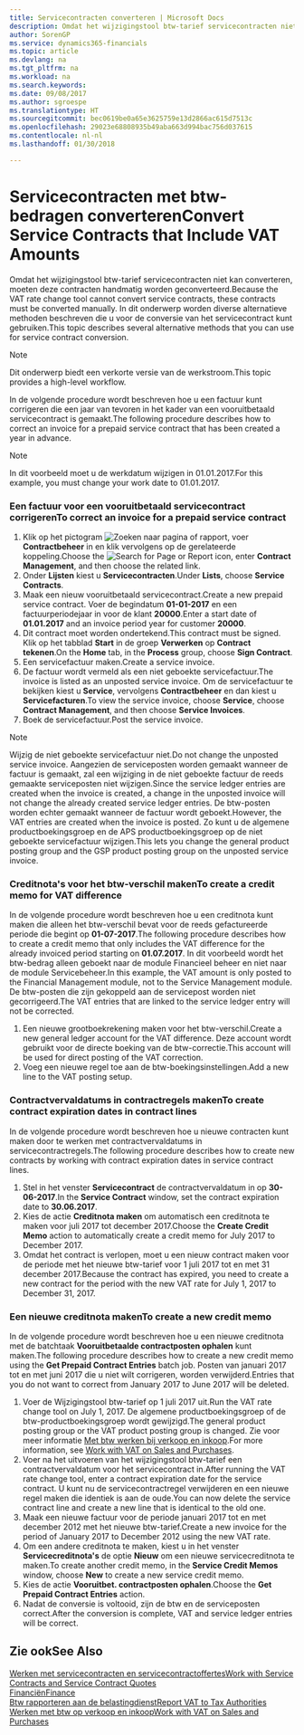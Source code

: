 ```yaml
---
title: Servicecontracten converteren | Microsoft Docs
description: Omdat het wijzigingstool btw-tarief servicecontracten niet kan converteren, moeten deze contracten handmatig worden geconverteerd. In dit onderwerp worden diverse alternatieve methoden beschreven die u voor de conversie van het servicecontract kunt gebruiken.
author: SorenGP
ms.service: dynamics365-financials
ms.topic: article
ms.devlang: na
ms.tgt_pltfrm: na
ms.workload: na
ms.search.keywords: 
ms.date: 09/08/2017
ms.author: sgroespe
ms.translationtype: HT
ms.sourcegitcommit: bec0619be0a65e3625759e13d2866ac615d7513c
ms.openlocfilehash: 29023e68808935b49aba663d994bac756d037615
ms.contentlocale: nl-nl
ms.lasthandoff: 01/30/2018

---
```

# <a name="convert-service-contracts-that-include-vat-amounts"></a><span data-ttu-id="ef362-104">Servicecontracten met btw-bedragen converteren</span><span class="sxs-lookup"><span data-stu-id="ef362-104">Convert Service Contracts that Include VAT Amounts</span></span>
<span data-ttu-id="ef362-105">Omdat het wijzigingstool btw-tarief servicecontracten niet kan converteren, moeten deze contracten handmatig worden geconverteerd.</span><span class="sxs-lookup"><span data-stu-id="ef362-105">Because the VAT rate change tool cannot convert service contracts, these contracts must be converted manually.</span></span> <span data-ttu-id="ef362-106">In dit onderwerp worden diverse alternatieve methoden beschreven die u voor de conversie van het servicecontract kunt gebruiken.</span><span class="sxs-lookup"><span data-stu-id="ef362-106">This topic describes several alternative methods that you can use for service contract conversion.</span></span>  

> [!NOTE]  
>  <span data-ttu-id="ef362-107">Dit onderwerp biedt een verkorte versie van de werkstroom.</span><span class="sxs-lookup"><span data-stu-id="ef362-107">This topic provides a high-level workflow.</span></span>  

 <span data-ttu-id="ef362-108">In de volgende procedure wordt beschreven hoe u een factuur kunt corrigeren die een jaar van tevoren in het kader van een vooruitbetaald servicecontract is gemaakt.</span><span class="sxs-lookup"><span data-stu-id="ef362-108">The following procedure describes how to correct an invoice for a prepaid service contract that has been created a year in advance.</span></span>  

> [!NOTE]  
>  <span data-ttu-id="ef362-109">In dit voorbeeld moet u de werkdatum wijzigen in 01.01.2017.</span><span class="sxs-lookup"><span data-stu-id="ef362-109">For this example, you must change your work date to 01.01.2017.</span></span>  

### <a name="to-correct-an-invoice-for-a-prepaid-service-contract"></a><span data-ttu-id="ef362-110">Een factuur voor een vooruitbetaald servicecontract corrigeren</span><span class="sxs-lookup"><span data-stu-id="ef362-110">To correct an invoice for a prepaid service contract</span></span>  
1. <span data-ttu-id="ef362-111">Klik op het pictogram ![Zoeken naar pagina of rapport](media/ui-search/search_small.png "pictogram Zoeken naar pagina of rapport"), voer **Contractbeheer** in en klik vervolgens op de gerelateerde koppeling.</span><span class="sxs-lookup"><span data-stu-id="ef362-111">Choose the ![Search for Page or Report](media/ui-search/search_small.png "Search for Page or Report icon") icon, enter **Contract Management**, and then choose the related link.</span></span>  
2. <span data-ttu-id="ef362-112">Onder **Lijsten** kiest u **Servicecontracten**.</span><span class="sxs-lookup"><span data-stu-id="ef362-112">Under **Lists**, choose **Service Contracts**.</span></span>  
3. <span data-ttu-id="ef362-113">Maak een nieuw vooruitbetaald servicecontract.</span><span class="sxs-lookup"><span data-stu-id="ef362-113">Create a new prepaid service contract.</span></span> <span data-ttu-id="ef362-114">Voer de begindatum **01-01-2017** en een factuurperiodejaar in voor de klant **20000**.</span><span class="sxs-lookup"><span data-stu-id="ef362-114">Enter a start date of **01.01.2017** and an invoice period year for customer **20000**.</span></span>  
4. <span data-ttu-id="ef362-115">Dit contract moet worden ondertekend.</span><span class="sxs-lookup"><span data-stu-id="ef362-115">This contract must be signed.</span></span> <span data-ttu-id="ef362-116">Klik op het tabblad **Start** in de groep **Verwerken** op **Contract tekenen**.</span><span class="sxs-lookup"><span data-stu-id="ef362-116">On the **Home** tab, in the **Process** group, choose **Sign Contract**.</span></span>  
5. <span data-ttu-id="ef362-117">Een servicefactuur maken.</span><span class="sxs-lookup"><span data-stu-id="ef362-117">Create a service invoice.</span></span>
6. <span data-ttu-id="ef362-118">De factuur wordt vermeld als een niet geboekte servicefactuur.</span><span class="sxs-lookup"><span data-stu-id="ef362-118">The invoice is listed as an unposted service invoice.</span></span> <span data-ttu-id="ef362-119">Om de servicefactuur te bekijken kiest u **Service**, vervolgens **Contractbeheer** en dan kiest u **Servicefacturen**.</span><span class="sxs-lookup"><span data-stu-id="ef362-119">To view the service invoice, choose **Service**, choose **Contract Management**, and then choose **Service Invoices**.</span></span>  
7. <span data-ttu-id="ef362-120">Boek de servicefactuur.</span><span class="sxs-lookup"><span data-stu-id="ef362-120">Post the service invoice.</span></span>  

> [!NOTE]  
>  <span data-ttu-id="ef362-121">Wijzig de niet geboekte servicefactuur niet.</span><span class="sxs-lookup"><span data-stu-id="ef362-121">Do not change the unposted service invoice.</span></span> <span data-ttu-id="ef362-122">Aangezien de serviceposten worden gemaakt wanneer de factuur is gemaakt, zal een wijziging in de niet geboekte factuur de reeds gemaakte serviceposten niet wijzigen.</span><span class="sxs-lookup"><span data-stu-id="ef362-122">Since the service ledger entries are created when the invoice is created, a change in the unposted invoice will not change the already created service ledger entries.</span></span> <span data-ttu-id="ef362-123">De btw-posten worden echter gemaakt wanneer de factuur wordt geboekt.</span><span class="sxs-lookup"><span data-stu-id="ef362-123">However, the VAT entries are created when the invoice is posted.</span></span> <span data-ttu-id="ef362-124">Zo kunt u de algemene productboekingsgroep en de APS productboekingsgroep op de niet geboekte servicefactuur wijzigen.</span><span class="sxs-lookup"><span data-stu-id="ef362-124">This lets you change the general product posting group and the GSP product posting group on the unposted service invoice.</span></span>  

### <a name="to-create-a-credit-memo-for-vat-difference"></a><span data-ttu-id="ef362-125">Creditnota's voor het btw-verschil maken</span><span class="sxs-lookup"><span data-stu-id="ef362-125">To create a credit memo for VAT difference</span></span>  
<span data-ttu-id="ef362-126">In de volgende procedure wordt beschreven hoe u een creditnota kunt maken die alleen het btw-verschil bevat voor de reeds gefactureerde periode die begint op **01-07-2017**.</span><span class="sxs-lookup"><span data-stu-id="ef362-126">The following procedure describes how to create a credit memo that only includes the VAT difference for the already invoiced period starting on **01.07.2017**.</span></span> <span data-ttu-id="ef362-127">In dit voorbeeld wordt het btw-bedrag alleen geboekt naar de module Financieel beheer en niet naar de module Servicebeheer.</span><span class="sxs-lookup"><span data-stu-id="ef362-127">In this example, the VAT amount is only posted to the Financial Management module, not to the Service Management module.</span></span> <span data-ttu-id="ef362-128">De btw-posten die zijn gekoppeld aan de servicepost worden niet gecorrigeerd.</span><span class="sxs-lookup"><span data-stu-id="ef362-128">The VAT entries that are linked to the service ledger entry will not be corrected.</span></span>  

1. <span data-ttu-id="ef362-129">Een nieuwe grootboekrekening maken voor het btw-verschil.</span><span class="sxs-lookup"><span data-stu-id="ef362-129">Create a new general ledger account for the VAT difference.</span></span> <span data-ttu-id="ef362-130">Deze account wordt gebruikt voor de directe boeking van de btw-correctie.</span><span class="sxs-lookup"><span data-stu-id="ef362-130">This account will be used for direct posting of the VAT correction.</span></span>  
2. <span data-ttu-id="ef362-131">Voeg een nieuwe regel toe aan de btw-boekingsinstellingen.</span><span class="sxs-lookup"><span data-stu-id="ef362-131">Add a new line to the VAT posting setup.</span></span>  

### <a name="to-create-contract-expiration-dates-in-contract-lines"></a><span data-ttu-id="ef362-132">Contractvervaldatums in contractregels maken</span><span class="sxs-lookup"><span data-stu-id="ef362-132">To create contract expiration dates in contract lines</span></span>  
<span data-ttu-id="ef362-133">In de volgende procedure wordt beschreven hoe u nieuwe contracten kunt maken door te werken met contractvervaldatums in servicecontractregels.</span><span class="sxs-lookup"><span data-stu-id="ef362-133">The following procedure describes how to create new contracts by working with contract expiration dates in service contract lines.</span></span>  

1. <span data-ttu-id="ef362-134">Stel in het venster **Servicecontract** de contractvervaldatum in op **30-06-2017**.</span><span class="sxs-lookup"><span data-stu-id="ef362-134">In the **Service Contract** window, set the contract expiration date to **30.06.2017**.</span></span>  
2. <span data-ttu-id="ef362-135">Kies de actie **Creditnota maken** om automatisch een creditnota te maken voor juli 2017 tot december 2017.</span><span class="sxs-lookup"><span data-stu-id="ef362-135">Choose the **Create Credit Memo** action to automatically create a credit memo for July 2017 to December 2017.</span></span>  
3. <span data-ttu-id="ef362-136">Omdat het contract is verlopen, moet u een nieuw contract maken voor de periode met het nieuwe btw-tarief voor 1 juli 2017 tot en met 31 december 2017.</span><span class="sxs-lookup"><span data-stu-id="ef362-136">Because the contract has expired, you need to create a new contract for the period with the new VAT rate for July 1, 2017 to December 31, 2017.</span></span>  

### <a name="to-create-a-new-credit-memo"></a><span data-ttu-id="ef362-137">Een nieuwe creditnota maken</span><span class="sxs-lookup"><span data-stu-id="ef362-137">To create a new credit memo</span></span>  
<span data-ttu-id="ef362-138">In de volgende procedure wordt beschreven hoe u een nieuwe creditnota met de batchtaak **Vooruitbetaalde contractposten ophalen** kunt maken.</span><span class="sxs-lookup"><span data-stu-id="ef362-138">The following procedure describes how to create a new credit memo using the **Get Prepaid Contract Entries** batch job.</span></span> <span data-ttu-id="ef362-139">Posten van januari 2017 tot en met juni 2017 die u niet wilt corrigeren, worden verwijderd.</span><span class="sxs-lookup"><span data-stu-id="ef362-139">Entries that you do not want to correct from January 2017 to June 2017 will be deleted.</span></span>  

1. <span data-ttu-id="ef362-140">Voer de Wijzigingstool btw-tarief op 1 juli 2017 uit.</span><span class="sxs-lookup"><span data-stu-id="ef362-140">Run the VAT rate change tool on July 1, 2017.</span></span> <span data-ttu-id="ef362-141">De algemene productboekingsgroep of de btw-productboekingsgroep wordt gewijzigd.</span><span class="sxs-lookup"><span data-stu-id="ef362-141">The general product posting group or the VAT product posting group is changed.</span></span> <span data-ttu-id="ef362-142">Zie voor meer informatie [Met btw werken bij verkoop en inkoop](finance-work-with-vat.md).</span><span class="sxs-lookup"><span data-stu-id="ef362-142">For more information, see [Work with VAT on Sales and Purchases](finance-work-with-vat.md).</span></span>  
2. <span data-ttu-id="ef362-143">Voer na het uitvoeren van het wijzigingstool btw-tarief een contractvervaldatum voor het servicecontract in.</span><span class="sxs-lookup"><span data-stu-id="ef362-143">After running the VAT rate change tool, enter a contract expiration date for the service contract.</span></span> <span data-ttu-id="ef362-144">U kunt nu de servicecontractregel verwijderen en een nieuwe regel maken die identiek is aan de oude.</span><span class="sxs-lookup"><span data-stu-id="ef362-144">You can now delete the service contract line and create a new line that is identical to the old one.</span></span>  
3. <span data-ttu-id="ef362-145">Maak een nieuwe factuur voor de periode januari 2017 tot en met december 2012 met het nieuwe btw-tarief.</span><span class="sxs-lookup"><span data-stu-id="ef362-145">Create a new invoice for the period of January 2017 to December 2012 using the new VAT rate.</span></span>  
4. <span data-ttu-id="ef362-146">Om een andere creditnota te maken, kiest u in het venster **Servicecreditnota's** de optie **Nieuw** om een nieuwe servicecreditnota te maken.</span><span class="sxs-lookup"><span data-stu-id="ef362-146">To create another credit memo, in the **Service Credit Memos** window, choose **New** to create a new service credit memo.</span></span>  
5. <span data-ttu-id="ef362-147">Kies de actie **Vooruitbet. contractposten ophalen**.</span><span class="sxs-lookup"><span data-stu-id="ef362-147">Choose the **Get Prepaid Contract Entries** action.</span></span>  
6. <span data-ttu-id="ef362-148">Nadat de conversie is voltooid, zijn de btw en de serviceposten correct.</span><span class="sxs-lookup"><span data-stu-id="ef362-148">After the conversion is complete, VAT and service ledger entries will be correct.</span></span>  

## <a name="see-also"></a><span data-ttu-id="ef362-149">Zie ook</span><span class="sxs-lookup"><span data-stu-id="ef362-149">See Also</span></span>  
[<span data-ttu-id="ef362-150">Werken met servicecontracten en servicecontractoffertes</span><span class="sxs-lookup"><span data-stu-id="ef362-150">Work with Service Contracts and Service Contract Quotes</span></span>](service-how-to-create-service-contracts-and-service-contract-quotes.md)  
[<span data-ttu-id="ef362-151">Financiën</span><span class="sxs-lookup"><span data-stu-id="ef362-151">Finance</span></span>](finance.md)  
[<span data-ttu-id="ef362-152">Btw rapporteren aan de belastingdienst</span><span class="sxs-lookup"><span data-stu-id="ef362-152">Report VAT to Tax Authorities</span></span>](finance-how-report-vat.md)  
[<span data-ttu-id="ef362-153">Werken met btw op verkoop en inkoop</span><span class="sxs-lookup"><span data-stu-id="ef362-153">Work with VAT on Sales and Purchases</span></span>](finance-work-with-vat.md)  

